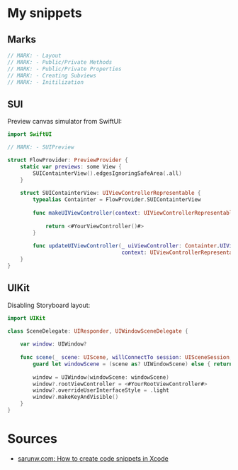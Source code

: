 # My snippets

## Marks
```swift
// MARK: - Layout
// MARK: - Public/Private Methods
// MARK: - Public/Private Properties
// MARK: - Creating Subviews
// MARK: - Initilization
```
## SUI

Preview canvas simulator from SwiftUI:

```swift
import SwiftUI

// MARK: - SUIPreview

struct FlowProvider: PreviewProvider {
    static var previews: some View {
        SUIContainterView().edgesIgnoringSafeArea(.all)
    }
    
    struct SUIContainterView: UIViewControllerRepresentable {
        typealias Containter = FlowProvider.SUIContainterView
        
        func makeUIViewController(context: UIViewControllerRepresentableContext<Containter>) -> <#YourViewController#> {
            
            return <#YourViewController()#>
        }
        
        func updateUIViewController(_ uiViewController: Containter.UIViewControllerType,
                                    context: UIViewControllerRepresentableContext<Containter>) { }
    }
}
```

## UIKit

Disabling Storyboard layout:

```swift
import UIKit

class SceneDelegate: UIResponder, UIWindowSceneDelegate {
    
    var window: UIWindow?
    
    func scene(_ scene: UIScene, willConnectTo session: UISceneSession, options connectionOptions: UIScene.ConnectionOptions) {
        guard let windowScene = (scene as? UIWindowScene) else { return }
        
        window = UIWindow(windowScene: windowScene)
        window?.rootViewController = <#YourRootViewController#>
        window?.overrideUserInterfaceStyle = .light
        window?.makeKeyAndVisible()
    }
}
```

# Sources

- [sarunw.com: How to create code snippets in Xcode](https://sarunw.com/posts/how-to-create-code-snippets-in-xcode/)